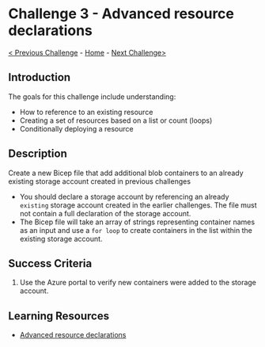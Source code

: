 # Challenge 3 - Advanced resource declarations

[< Previous Challenge](./Bicep-Challenge-02.md) - [Home](../readme.md) - [Next Challenge>](./Bicep-Challenge-04.md)

## Introduction

The goals for this challenge include understanding:
 - How to reference to an existing resource
 - Creating a set of resources based on a list or count (loops)
 - Conditionally deploying a resource

## Description
Create a new Bicep file that add additional blob containers to an already existing storage account created in previous challenges
    
+ You should declare a storage account by referencing an already `existing` storage account created in the earlier challenges. The file must not contain a full declaration of the storage account.
+ The Bicep file will take an array of strings representing container names as an input and use a `for loop` to create containers in the list within the existing storage account.

## Success Criteria

1. Use the Azure portal to verify new containers were added to the storage account.

## Learning Resources

- [Advanced resource declarations](https://github.com/Azure/bicep/blob/main/docs/tutorial/05-loops-conditions-existing.md)